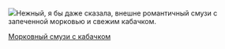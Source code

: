<!--2025-05-16 07:45:12-->
<div class="yb">
  <div class="rss povarenok"><a href="https://www.povarenok.ru/recipes/show/182646/"><img src="https://www.povarenok.ru/data/cache/2025may/16/27/3176287_84738-640x480.jpg"></a>Нежный, я бы даже сказала, внешне романтичный смузи с запеченной морковью и свежим кабачком. <p class="titl"><a href="https://www.povarenok.ru/recipes/show/182646/">Морковный смузи с кабачком</a></p></div>
</div>

